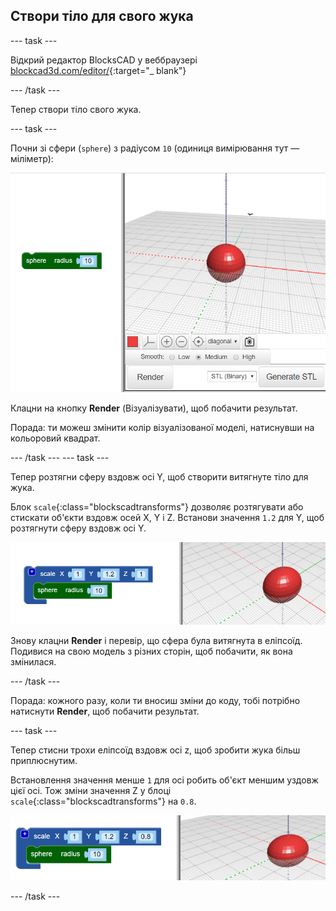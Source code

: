 ## Створи тіло для свого жука

--- task ---

Відкрий редактор BlocksCAD у веббраузері [blockcad3d.com/editor/](https://www.blockscad3d.com/editor/){:target="_ blank"}

--- /task ---

Тепер створи тіло свого жука.

--- task ---

Почни зі сфери (`sphere`) з радіусом `10` (одиниця вимірювання тут — міліметр):

![знімок екрана](images/bug-body-sphere.png)

Клацни на кнопку **Render** (Візуалізувати), щоб побачити результат.

Порада: ти можеш змінити колір візуалізованої моделі, натиснувши на кольоровий квадрат.

--- /task --- --- task ---

Тепер розтягни сферу вздовж осі Y, щоб створити витягнуте тіло для жука.

Блок `scale`{:class="blockscadtransforms"} дозволяє розтягувати або стискати об'єкти вздовж осей X, Y і Z. Встанови значення `1.2` для Y, щоб розтягнути сферу вздовж осі Y.

![знімок екрана](images/bug-body-y.png)

Знову клацни **Render** і перевір, що сфера була витягнута в еліпсоїд. Подивися на свою модель з різних сторін, щоб побачити, як вона змінилася.

--- /task ---

Порада: кожного разу, коли ти вносиш зміни до коду, тобі потрібно натиснути **Render**, щоб побачити результат.

--- task ---

Тепер стисни трохи еліпсоїд вздовж осі z, щоб зробити жука більш приплюснутим.

Встановлення значення менше `1` для осі робить об'єкт меншим уздовж цієї осі. Тож зміни значення Z у блоці `scale`{:class="blockscadtransforms"} на `0.8`.

![знімок екрана](images/bug-body-z.png)

--- /task ---




